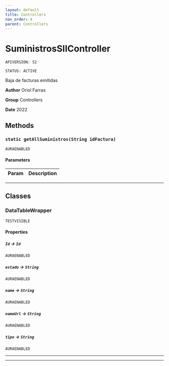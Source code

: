 ```yaml
---
layout: default
title: Controllers
nav_order: 4
parent: Controllers
---
```


# SuministrosSIIController

`APIVERSION: 52`

`STATUS: ACTIVE`

Baja de facturas emitidas

**Author** Oriol Farras

**Group** Controllers

**Date** 2022

## Methods

### `static getAllSuministros(String idFactura)`

`AURAENABLED`

#### Parameters

| Param | Description |
| ----- | ----------- |

---

## Classes

### DataTableWrapper

`TESTVISIBLE`

#### Properties

##### `Id` → `Id`

`AURAENABLED`

##### `estado` → `String`

`AURAENABLED`

##### `name` → `String`

`AURAENABLED`

##### `nameUrl` → `String`

`AURAENABLED`

##### `tipo` → `String`

`AURAENABLED`

---

---
